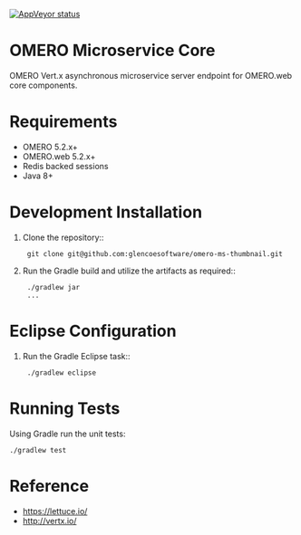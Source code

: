 [![AppVeyor status](https://ci.appveyor.com/api/projects/status/github/omero-ms-core)](https://ci.appveyor.com/project/gs-jenkins/omero-ms-core)

OMERO Microservice Core
=======================

OMERO Vert.x asynchronous microservice server endpoint for OMERO.web core
components.

Requirements
============

* OMERO 5.2.x+
* OMERO.web 5.2.x+
* Redis backed sessions
* Java 8+

Development Installation
========================

1. Clone the repository::

        git clone git@github.com:glencoesoftware/omero-ms-thumbnail.git

1. Run the Gradle build and utilize the artifacts as required::

        ./gradlew jar
        ...

Eclipse Configuration
=====================

1. Run the Gradle Eclipse task::

        ./gradlew eclipse

Running Tests
=============

Using Gradle run the unit tests:

    ./gradlew test

Reference
=========

* https://lettuce.io/
* http://vertx.io/
